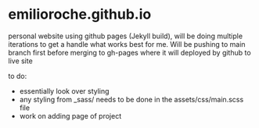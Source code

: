 # emilioroche.github.io
personal website using github pages (Jekyll build), will be doing multiple iterations to get a handle what works best for me. Will be pushing to main branch first before merging to gh-pages where it will deployed by github to live site

to do:
- essentially look over styling
- any styling from _sass/ needs to be done in the assets/css/main.scss file
- work on adding page of project
